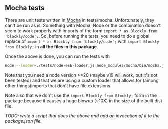 ## Mocha tests

There are unit tests written in [Mocha](https://mochajs.org/) in tests/mocha.
Unfortunately, they can't be run as is.  Something with Mocha, Node or the combination doesn't seem to work properly
with imports of the form `import * as Blcokly from 'blockly/code';`. So, before running the tests, you need to
do a global replace of `import * as Blockly from 'blockly/code';` with `import Blockly from Blockly;` in 
**all the files in this package**. 

Once the above is done, you can run the tests with

```sh
node --loader=./tests/node-es6-loader.js node_modules/mocha/bin/mocha.js --ui tdd tests/mocha
```

Note that you need a node version >=20 (maybe v19 will work, but it's not been tested) and that we are using a custom 
loader that allows for (among other things)imports that don't have file extensions.

Note also that we don't use the `import Blockly from Blockly;` form in the package because it causes a huge blowup 
(~10X) in the size of the built dist file.

_TODO: write a script that does the above and add an invocation of it to the package.json file._
